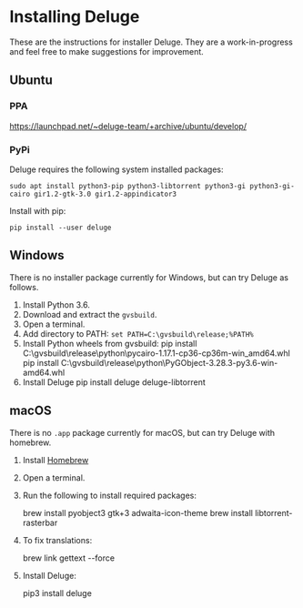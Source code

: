 # Installing Deluge

These are the instructions for installer Deluge. They are a work-in-progress and feel
free to make suggestions for improvement.

## Ubuntu

### PPA

https://launchpad.net/~deluge-team/+archive/ubuntu/develop/

### PyPi

Deluge requires the following system installed packages:

    sudo apt install python3-pip python3-libtorrent python3-gi python3-gi-cairo gir1.2-gtk-3.0 gir1.2-appindicator3

Install with pip:

    pip install --user deluge

## Windows

There is no installer package currently for Windows, but can try Deluge as follows.

1. Install Python 3.6.
2. Download and extract the `gvsbuild`.
3. Open a terminal.
4. Add directory to PATH: `set PATH=C:\gvsbuild\release;%PATH%`
5. Install Python wheels from gvsbuild:
   pip install C:\gvsbuild\release\python\pycairo-1.17.1-cp36-cp36m-win_amd64.whl
   pip install C:\gvsbuild\release\python\PyGObject-3.28.3-py3.6-win-amd64.whl
6. Install Deluge
   pip install deluge deluge-libtorrent

## macOS

There is no `.app` package currently for macOS, but can try Deluge with homebrew.

1. Install [Homebrew](https://brew.sh/)
2. Open a terminal.
3. Run the following to install required packages:

   brew install pyobject3 gtk+3 adwaita-icon-theme
   brew install libtorrent-rasterbar

4. To fix translations:

   brew link gettext --force

5. Install Deluge:

   pip3 install deluge
